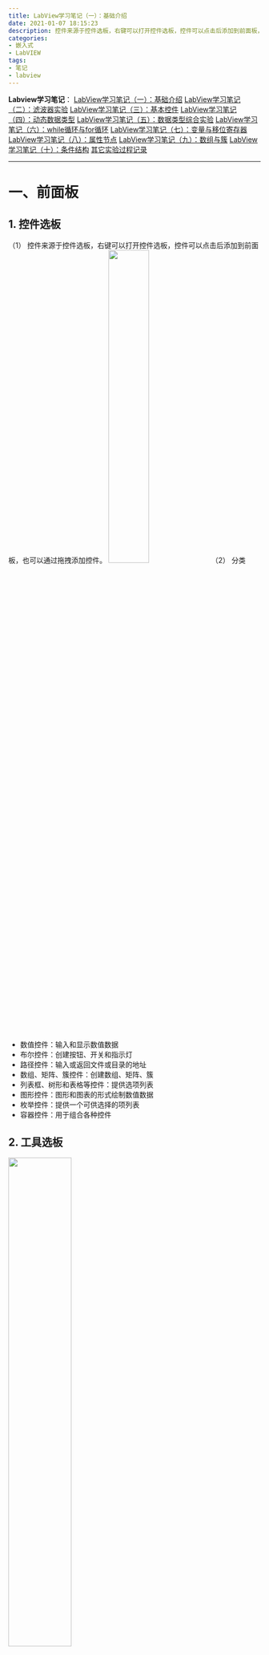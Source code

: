 ```yaml
---
title: LabView学习笔记（一）：基础介绍
date: 2021-01-07 18:15:23
description: 控件来源于控件选板，右键可以打开控件选板，控件可以点击后添加到前面板，也可以通过拖拽添加控件。程序框图由接线端（前面板）、子VI、函数、常量、结构、连线等组成。
categories:
- 嵌入式
- LabVIEW
tags:
- 笔记
- labview
---
```


**Labview学习笔记**：
[LabView学习笔记（一）：基础介绍](https://blog.csdn.net/weixin_44543463/article/details/112325523)
[LabView学习笔记（二）：滤波器实验](https://blog.csdn.net/weixin_44543463/article/details/112329185)
[LabView学习笔记（三）：基本控件](https://blog.csdn.net/weixin_44543463/article/details/112364388)
[LabView学习笔记（四）：动态数据类型](https://blog.csdn.net/weixin_44543463/article/details/112366358)
[LabView学习笔记（五）：数据类型综合实验](https://blog.csdn.net/weixin_44543463/article/details/112392799)
[LabView学习笔记（六）：while循环与for循环](https://blog.csdn.net/weixin_44543463/article/details/112393383)
[LabView学习笔记（七）：变量与移位寄存器](https://blog.csdn.net/weixin_44543463/article/details/112431393)
[LabView学习笔记（八）：属性节点](https://blog.csdn.net/weixin_44543463/article/details/112470713)
[LabView学习笔记（九）：数组与簇](https://blog.csdn.net/weixin_44543463/article/details/112529983)
[LabView学习笔记（十）：条件结构](https://blog.csdn.net/weixin_44543463/article/details/112571924)
[其它实验过程记录](https://blog.csdn.net/weixin_44543463/category_10714833.html)

---

# 一、前面板
## 1. 控件选板
（1） 控件来源于控件选板，右键可以打开控件选板，控件可以点击后添加到前面板，也可以通过拖拽添加控件。
<img src="https://img-blog.csdnimg.cn/20210107175250351.png?x-oss-process=image/watermark,type_ZmFuZ3poZW5naGVpdGk,shadow_10,text_aHR0cHM6Ly9ibG9nLmNzZG4ubmV0L3dlaXhpbl80NDU0MzQ2Mw==,size_16,color_FFFFFF,t_70" width="40%">
（2） 分类
* 数值控件：输入和显示数值数据
* 布尔控件：创建按钮、开关和指示灯
* 路径控件：输入或返回文件或目录的地址
* 数组、矩阵、簇控件：创建数组、矩阵、簇
* 列表框、树形和表格等控件：提供选项列表
* 图形控件：图形和图表的形式绘制数值数据
* 枚举控件：提供一个可供选择的项列表
* 容器控件：用于组合各种控件
## 2. 工具选板
<img src="https://img-blog.csdnimg.cn/20210107180055359.png?x-oss-process=image/watermark,type_ZmFuZ3poZW5naGVpdGk,shadow_10,text_aHR0cHM6Ly9ibG9nLmNzZG4ubmV0L3dlaXhpbl80NDU0MzQ2Mw==,size_16,color_FFFFFF,t_70" width="50%">
<img src="https://img-blog.csdnimg.cn/20210107180117367.png?x-oss-process=image/watermark,type_ZmFuZ3poZW5naGVpdGk,shadow_10,text_aHR0cHM6Ly9ibG9nLmNzZG4ubmV0L3dlaXhpbl80NDU0MzQ2Mw==,size_16,color_FFFFFF,t_70" width="90%">

# 二、程序框图
## 1. 组成
  接线端（前面板）、子VI、函数、常量、结构、连线
## 2. 函数选板
  依然是右键打开
## 3. 程序框图
（1） 接线端：包括前面板对象程序框图外观，可以右键不选显示为图标，使程序框图界面更简洁。
（2） 节点：带有输入和输出端，是用来进行运算的，比如函数节点、子VI节点（双击即可查看子VI的前面板和程序框图，ExpressVI是特殊的子VI所需连线数量最少，通过对话框配置）。
（3） 连线
* 程序框图对象之间通过连线传输数据
* 不同数据类型的连线颜色、粗细和样式均有差异
* 断开的连线显示为中间带有红叉的黑色虚线
* 按下Ctrl+B删除所有断线
* 右键连线可以整理连线
* 框选程序框图的一部分，使用整理程序框图可以使程序框图更易读